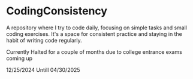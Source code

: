 # CodingConsistency
A repository where I try to code daily, focusing on simple tasks and small coding exercises. It's a space for consistent practice and staying in the habit of writing code regularly.

Currently Halted for a couple of months due to college entrance exams coming up

12/25/2024 Untill 04/30/2025





